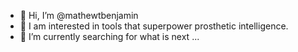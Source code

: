 - 👋 Hi, I’m @mathewtbenjamin
- 👀 I am interested in tools that superpower prosthetic intelligence.
- 🌱 I’m currently searching for what is next ...
